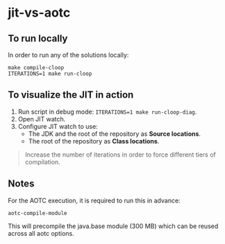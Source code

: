 # jit-vs-aotc

## To run locally
In order to run any of the solutions locally:

```
make compile-cloop
ITERATIONS=1 make run-cloop
```

## To visualize the JIT in action
1. Run script in debug mode: `ITERATIONS=1 make run-cloop-diag`.
2. Open JIT watch.
3. Configure JIT watch to use:
    * The JDK and the root of the repository as **Source locations**.
    * The root of the repository as **Class locations**.

> Increase the number of iterations in order to force different tiers of compilation.

## Notes
For the AOTC execution, it is required to run this in advance:

```
aotc-compile-module
```

This will precompile the java.base module (300 MB) which can be reused across all aotc options.
